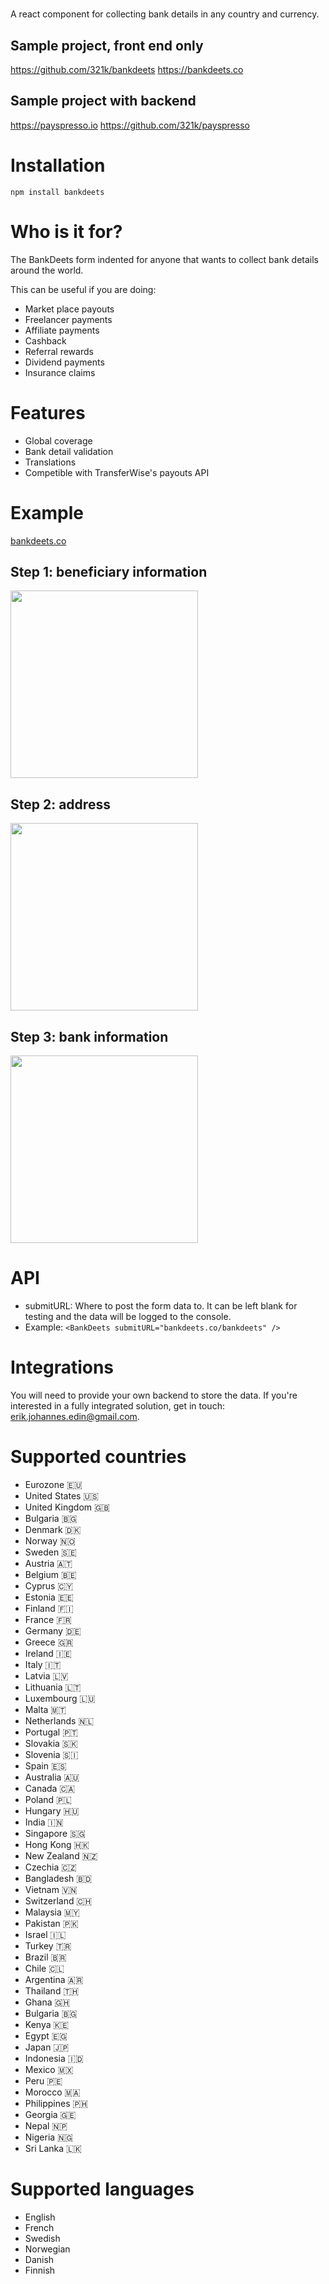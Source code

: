 # <BankDeets/>
A react component for collecting bank details in any country and currency. 

## Sample project, front end only
https://github.com/321k/bankdeets
https://bankdeets.co

## Sample project with backend
https://payspresso.io
https://github.com/321k/payspresso

# Installation
`npm install bankdeets`

# Who is it for?
The BankDeets form indented for anyone that wants to collect bank details around the world.

This can be useful if you are doing:
* Market place payouts
* Freelancer payments
* Affiliate payments
* Cashback
* Referral rewards
* Dividend payments
* Insurance claims

# Features
* Global coverage
* Bank detail validation
* Translations
* Competible with TransferWise's payouts API

# Example
<a href="bankdeets.co">bankdeets.co</a>

## Step 1: beneficiary information
<img src="http://bankdeets.co/step1.png" width="300">

## Step 2: address
<img src="http://bankdeets.co/step2.png" width="300">

## Step 3: bank information
<img src="http://bankdeets.co/step3.png" width="300">

# API
* submitURL: Where to post the form data to. It can be left blank for testing and the data will be logged to the console.
* Example: `<BankDeets submitURL="bankdeets.co/bankdeets" />`

# Integrations
You will need to provide your own backend to store the data. If you're interested in a fully integrated solution, get in touch: erik.johannes.edin@gmail.com.

# Supported countries
* Eurozone 🇪🇺
* United States 🇺🇸
* United Kingdom 🇬🇧
* Bulgaria 🇧🇬
* Denmark 🇩🇰
* Norway 🇳🇴
* Sweden 🇸🇪
* Austria 🇦🇹
* Belgium 🇧🇪
* Cyprus 🇨🇾
* Estonia 🇪🇪
* Finland 🇫🇮
* France 🇫🇷
* Germany 🇩🇪
* Greece 🇬🇷
* Ireland 🇮🇪
* Italy 🇮🇹
* Latvia 🇱🇻
* Lithuania 🇱🇹
* Luxembourg 🇱🇺
* Malta 🇲🇹
* Netherlands 🇳🇱
* Portugal 🇵🇹
* Slovakia 🇸🇰
* Slovenia 🇸🇮
* Spain 🇪🇸
* Australia 🇦🇺
* Canada 🇨🇦
* Poland 🇵🇱
* Hungary 🇭🇺
* India 🇮🇳
* Singapore 🇸🇬
* Hong Kong 🇭🇰
* New Zealand 🇳🇿
* Czechia 🇨🇿
* Bangladesh 🇧🇩
* Vietnam 🇻🇳
* Switzerland 🇨🇭
* Malaysia 🇲🇾
* Pakistan 🇵🇰
* Israel 🇮🇱
* Turkey 🇹🇷
* Brazil 🇧🇷
* Chile 🇨🇱
* Argentina 🇦🇷
* Thailand 🇹🇭
* Ghana 🇬🇭
* Bulgaria 🇧🇬
* Kenya 🇰🇪
* Egypt 🇪🇬
* Japan 🇯🇵
* Indonesia 🇮🇩
* Mexico 🇲🇽
* Peru 🇵🇪
* Morocco 🇲🇦
* Philippines 🇵🇭
* Georgia 🇬🇪
* Nepal 🇳🇵
* Nigeria 🇳🇬
* Sri Lanka 🇱🇰

# Supported languages
* English
* French
* Swedish
* Norwegian
* Danish
* Finnish


